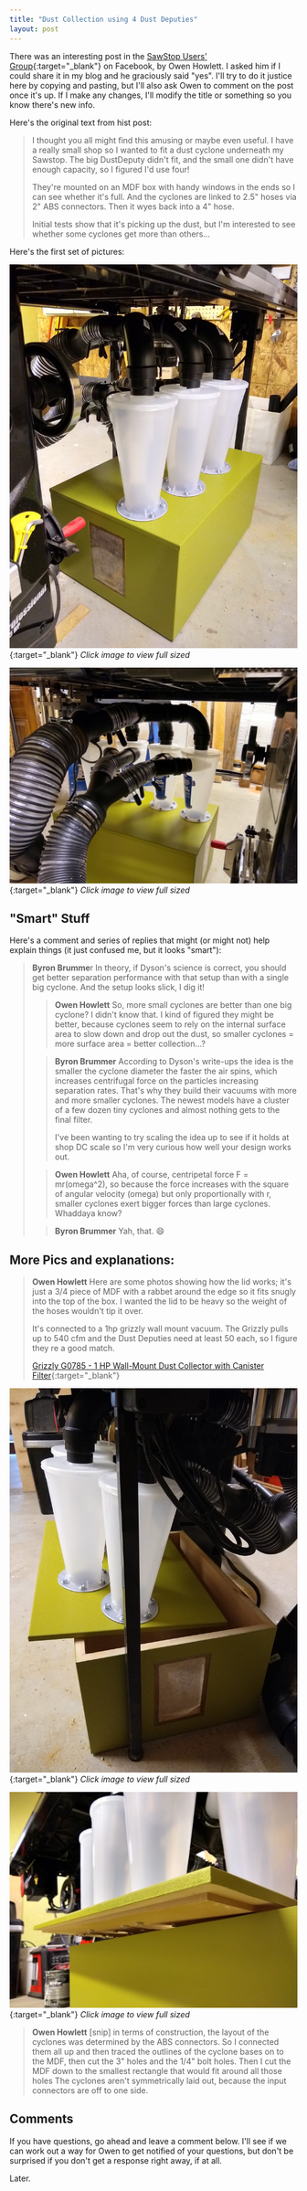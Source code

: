 ```yaml
---
title: "Dust Collection using 4 Dust Deputies"
layout: post
---
```

There was an interesting post in the [SawStop Users' Group](https://www.facebook.com/groups/sawstopusersgroup/){:target="_blank"} on Facebook, by Owen Howlett. I asked him if I could share it in my blog and he graciously said "yes". I'll try to do it justice here by copying and pasting, but I'll also ask Owen to comment on the post once it's up. If I make any changes, I'll modify the title or something so you know there's new info.

Here's the original text from hist post:

>I thought you all might find this amusing or maybe even useful. I have a really small shop so I wanted to fit a dust cyclone underneath my Sawstop. The big DustDeputy didn't fit, and the small one didn't have enough capacity, so I figured I'd use four!
>
>They're mounted on an MDF box with handy windows in the ends so I can see whether it's full. And the cyclones are linked to 2.5" hoses via 2" ABS connectors. Then it wyes back into a 4" hose.
>
>Initial tests show that it's picking up the dust, but I'm interested to see whether some cyclones get more than others...

Here's the first set of pictures:

[![](/assets/images-posts/2019-03-22.1.01.jpg)](/assets/images-posts/2019-03-22.1.01.jpg){:target="_blank"}
*Click image to view full sized*

[![](/assets/images-posts/2019-03-22.1.02.jpg)](/assets/images-posts/2019-03-22.1.02.jpg){:target="_blank"}
*Click image to view full sized*

## "Smart" Stuff

Here's a comment and series of replies that might (or might not) help explain things (it just confused me, but it looks "smart"):

>**Byron Brumme**r In theory, if Dyson's science is correct, you should get better separation performance with that setup than with a single big cyclone. And the setup looks slick, I dig it!
>
>>**Owen Howlett** So, more small cyclones are better than one big cyclone? I didn't know that. I kind of figured they might be better, because cyclones seem to rely on the internal surface area to slow down and drop out the dust, so smaller cyclones = more surface area = better collection...?
>
>>**Byron Brummer** According to Dyson's write-ups the idea is the smaller the cyclone diameter the faster the air spins, which increases centrifugal force on the particles increasing separation rates. That's why they build their vacuums with more and more smaller cyclones. The newest models have a cluster of a few dozen tiny cyclones and almost nothing gets to the final filter.
>>
>>I've been wanting to try scaling the idea up to see if it holds at shop DC scale so I'm very curious how well your design works out.
>
>>**Owen Howlett** Aha, of course, centripetal force F = mr(omega^2), so because the force increases with the square of angular velocity (omega) but only proportionally with r, smaller cyclones exert bigger forces than large cyclones. Whaddaya know?
>
>>**Byron Brummer** Yah, that. 😄

## More Pics and explanations:

>**Owen Howlett** Here are some photos showing how the lid works; it's just a 3/4 piece of MDF with a rabbet around the edge so it fits snugly into the top of the box. I wanted the lid to be heavy so the weight of the hoses wouldn't tip it over.
>
>It's connected to a 1hp grizzly wall mount vacuum. The Grizzly pulls up to 540 cfm and the Dust Deputies need at least 50 each, so I figure they re a good match.
>
>[Grizzly G0785 - 1 HP Wall-Mount Dust Collector with Canister Filter](https://www.grizzly.com/products/Grizzly-1-HP-Wall-Mount-Dust-Collector-with-Canister-Filter/G0785){:target="_blank"}

[![](/assets/images-posts/2019-03-22.1.03.jpg)](/assets/images-posts/2019-03-22.1.03.jpg){:target="_blank"}
*Click image to view full sized*

[![](/assets/images-posts/2019-03-22.1.04.jpg)](/assets/images-posts/2019-03-22.1.04.jpg){:target="_blank"}
*Click image to view full sized*

>**Owen Howlett** [snip] in terms of construction, the layout of the cyclones was determined by the ABS connectors. So I connected them all up and then traced the outlines of the cyclone bases on to the MDF, then cut the 3" holes and the 1/4" bolt holes. Then I cut the MDF down to the smallest rectangle that would fit around all those holes The cyclones aren't symmetrically laid out, because the input connectors are off to one side.

## Comments

If you have questions, go ahead and leave a comment below. I'll see if we can work out a way for Owen to get notified of your questions, but don't be surprised if you don't get a response right away, if at all.

Later.
